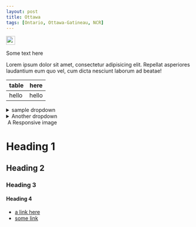 ```yaml
---
layout: post
title: Ottawa 
tags: [Ontario, Ottawa-Gatineau, NCR]
---
```


<img src="https://img.shields.io/badge/EMERGENCY--SERVICES-911-orange?style=plastic" width="auto" height="24em" alt="">

Some text here

Lorem ipsum dolor sit amet, consectetur adipisicing elit. Repellat asperiores laudantium eum quo vel, cum dicta nesciunt laborum ad beatae!

| table | here |
| --- | --- |
| hello | hello |

<details>
  <summary>sample dropdown</summary>
  This is a dropdown
</details>

<details>
  <summary>Another dropdown</summary>
  Dropdown with link
</details>

<img src="https://en.wikipedia.org/wiki/Aurora,_Ontario#/media/File:Aurora_ON.JPG" class="img-fluid" alt="">
<caption>A Responsive image</caption>


# Heading 1
## Heading 2
### Heading 3
#### Heading 4
- [a link here](#)
- [some link](#)
